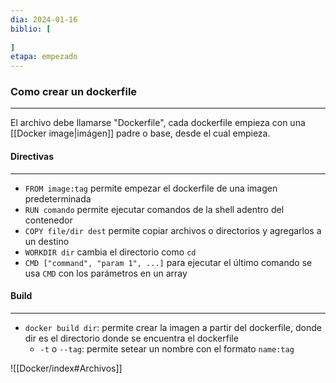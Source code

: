 ```yaml
---
dia: 2024-01-16
biblio: [
	
]
etapa: empezado
---
```

### Como crear un dockerfile
---
El archivo debe llamarse "Dockerfile", cada dockerfile empieza con una [[Docker image|imágen]] padre o base, desde el cual empieza.

#### Directivas
---
* `FROM image:tag` permite empezar el dockerfile de una imagen predeterminada
* `RUN comando` permite ejecutar comandos de la shell adentro del contenedor
* `COPY file/dir dest` permite copiar archivos o directorios y agregarlos a un destino
* `WORKDIR dir` cambia el directorio como `cd`
* `CMD ["command", "param 1", ...]` para ejecutar el último comando se usa `CMD` con los parámetros en un array

#### Build
---
* `docker build dir`: permite crear la imagen a partir del dockerfile, donde dir es el directorio donde se encuentra el dockerfile
	* `-t` o `--tag`: permite setear un nombre con el formato `name:tag`


![[Docker/index#Archivos]]